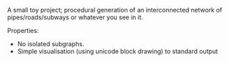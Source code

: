 A small toy project; procedural generation of an interconnected network of pipes/roads/subways or whatever you see in it.

Properties:
* No isolated subgraphs.
* Simple visualisation (using unicode block drawing) to standard output

